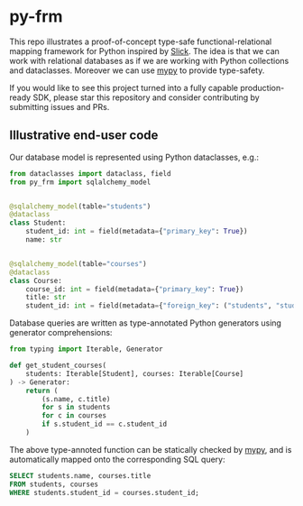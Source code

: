 # py-frm
This repo illustrates a proof-of-concept type-safe functional-relational mapping framework for Python inspired by [Slick](https://scala-slick.org/doc/stable/introduction.html).  The idea is that we can work with relational databases as if we are working with Python collections and dataclasses.  Moreover we can use [mypy](https://www.mypy-lang.org/) to provide type-safety.  

If you would like to see this project turned into a fully capable production-ready SDK, please star this repository and consider contributing by submitting issues and PRs.

## Illustrative end-user code

Our database model is represented using Python dataclasses, e.g.:

~~~python
from dataclasses import dataclass, field
from py_frm import sqlalchemy_model


@sqlalchemy_model(table="students")
@dataclass
class Student:
    student_id: int = field(metadata={"primary_key": True})
    name: str


@sqlalchemy_model(table="courses")
@dataclass
class Course:
    course_id: int = field(metadata={"primary_key": True})
    title: str
    student_id: int = field(metadata={"foreign_key": ("students", "student_id")})
~~~

Database queries are written as type-annotated Python generators using generator comprehensions:

~~~python
from typing import Iterable, Generator

def get_student_courses(
    students: Iterable[Student], courses: Iterable[Course]
) -> Generator:
    return (
        (s.name, c.title)
        for s in students
        for c in courses
        if s.student_id == c.student_id
    )
~~~

The above type-annoted function can be statically checked by [mypy](https://www.mypy-lang.org/), and is automatically mapped onto the corresponding SQL query:

~~~sql
SELECT students.name, courses.title 
FROM students, courses 
WHERE students.student_id = courses.student_id;
~~~

